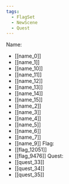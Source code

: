 ```yaml
---
tags:
  - FlagSet
  - NewScene
  - Quest
---
```

Name:
- [[name_0]]
- [[name_1]]
- [[name_10]]
- [[name_11]]
- [[name_12]]
- [[name_13]]
- [[name_14]]
- [[name_15]]
- [[name_2]]
- [[name_3]]
- [[name_4]]
- [[name_5]]
- [[name_6]]
- [[name_7]]
- [[name_9]]
Flag:
- [[flag_12051]]
- [[flag_9476]]
Quest:
- [[quest_33]]
- [[quest_34]]
- [[quest_35]]
